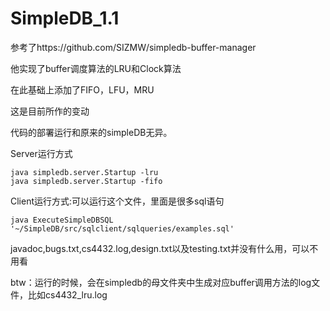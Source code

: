 # SimpleDB_1.1

<p>参考了https://github.com/SIZMW/simpledb-buffer-manager</p>
<p>他实现了buffer调度算法的LRU和Clock算法</p>
<p>在此基础上添加了FIFO，LFU，MRU</p>
<p>这是目前所作的变动</p>
<p>代码的部署运行和原来的simpleDB无异。</p>
<p>Server运行方式</p>
<pre><code>java simpledb.server.Startup -lru
java simpledb.server.Startup -fifo
</code></pre>
<p>Client运行方式:可以运行这个文件，里面是很多sql语句</p>
<pre><code>java ExecuteSimpleDBSQL '~/SimpleDB/src/sqlclient/sqlqueries/examples.sql'
</code></pre>
<p>javadoc,bugs.txt,cs4432.log,design.txt以及testing.txt并没有什么用，可以不用看</p>
<p>btw：运行的时候，会在simpledb的母文件夹中生成对应buffer调用方法的log文件，比如cs4432_lru.log</p>

